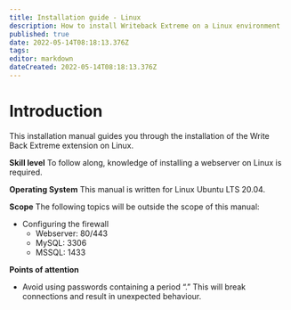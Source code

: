 ```yaml
---
title: Installation guide - Linux
description: How to install Writeback Extreme on a Linux environment
published: true
date: 2022-05-14T08:18:13.376Z
tags: 
editor: markdown
dateCreated: 2022-05-14T08:18:13.376Z
---
```


# Introduction
This installation manual guides you through the installation of the Write Back Extreme extension on Linux.

**Skill level**
To follow along, knowledge of installing a webserver on Linux is required.

**Operating System**
This manual is written for Linux Ubuntu LTS 20.04.

**Scope**
The following topics will be outside the scope of this manual:
- Configuring the firewall
	- Webserver: 80/443
  - MySQL: 3306
  - MSSQL: 1433
  
**Points of attention**
- Avoid using passwords containing a period “.” This will break connections and result in unexpected behaviour.
